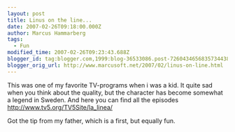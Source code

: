 ```yaml
---
layout: post
title: Linus on the line...
date: 2007-02-26T09:18:00.000Z
author: Marcus Hammarberg
tags:
  - Fun
modified_time: 2007-02-26T09:23:43.688Z
blogger_id: tag:blogger.com,1999:blog-36533086.post-7260434656835734438
blogger_orig_url: http://www.marcusoft.net/2007/02/linus-on-line.html
---
```


This was one of my favorite TV-programs when i was a kid. It quite
sad when you think about the quality, but the character has become
somewhat a legend in Sweden. And here you can find all the episodes
<http://www.tv5.org/TV5Site/la_linea/>

Got the tip from my father, which is a first, but equally fun.
